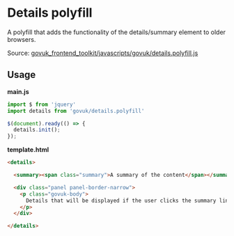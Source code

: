 # Details polyfill

A polyfill that adds the functionality of the details/summary element to older
browsers.

Source: [govuk_frontend_toolkit/javascripts/govuk/details.polyfill.js](https://github.com/alphagov/govuk_frontend_toolkit/blob/master/javascripts/govuk/details.polyfill.js)

## Usage

**main.js**

```javascript
import $ from 'jquery'
import details from 'govuk/details.polyfill'

$(document).ready(() => {
  details.init();
});
```

**template.html**

```html
<details>

  <summary><span class="summary">A summary of the content</span></summary>

  <div class="panel panel-border-narrow">
    <p class="govuk-body">
      Details that will be displayed if the user clicks the summary link.
    </p>
  </div>

</details>
```
